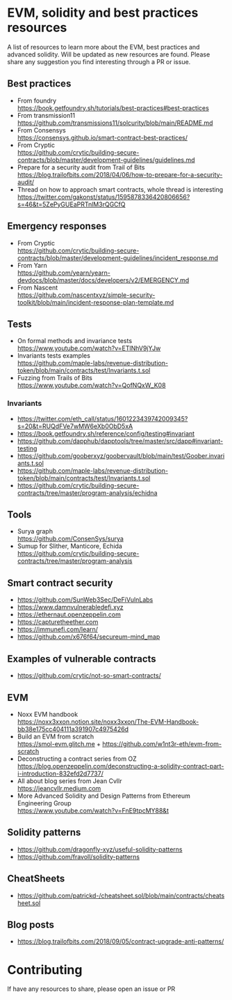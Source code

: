 # EVM, solidity and best practices resources
A list of resources to learn more about the EVM, best practices and
advanced solidity. Will be updated as new resources are
found. Please share any suggestion you find interesting through a PR or
issue.

## Best practices
* From foundry   
https://book.getfoundry.sh/tutorials/best-practices#best-practices
* From transmission11   
https://github.com/transmissions11/solcurity/blob/main/README.md
* From Consensys  
https://consensys.github.io/smart-contract-best-practices/
* From Cryptic  
https://github.com/crytic/building-secure-contracts/blob/master/development-guidelines/guidelines.md
* Prepare for a security audit from Trail of Bits  
https://blog.trailofbits.com/2018/04/06/how-to-prepare-for-a-security-audit/ 
* Thread on how to approach smart contracts, whole thread is interesting
https://twitter.com/gakonst/status/1595878336420806656?s=46&t=5ZePyGUEaPRTnlM3rQGCfQ  


## Emergency responses
* From Cryptic  
https://github.com/crytic/building-secure-contracts/blob/master/development-guidelines/incident_response.md 
* From Yarn   
https://github.com/yearn/yearn-devdocs/blob/master/docs/developers/v2/EMERGENCY.md 
* From Nascent  
https://github.com/nascentxyz/simple-security-toolkit/blob/main/incident-response-plan-template.md

## Tests
* On formal methods and invariance tests  
https://www.youtube.com/watch?v=ETlNhV9jYJw 
* Invariants tests examples  
https://github.com/maple-labs/revenue-distribution-token/blob/main/contracts/test/Invariants.t.sol
* Fuzzing from Trails of Bits  
https://www.youtube.com/watch?v=QofNQxW_K08

### Invariants
* https://twitter.com/eth_call/status/1601223439742009345?s=20&t=RUQdFVe7wMW6eXb0ObD5xA
* https://book.getfoundry.sh/reference/config/testing#invariant
* https://github.com/dapphub/dapptools/tree/master/src/dapp#invariant-testing
* https://github.com/gooberxyz/goobervault/blob/main/test/Goober.invariants.t.sol
* https://github.com/maple-labs/revenue-distribution-token/blob/main/contracts/test/Invariants.t.sol
* https://github.com/crytic/building-secure-contracts/tree/master/program-analysis/echidna

## Tools
* Surya graph  
 https://github.com/ConsenSys/surya 
* Sumup for Slither, Manticore, Echida  
https://github.com/crytic/building-secure-contracts/tree/master/program-analysis  


## Smart contract security
* https://github.com/SunWeb3Sec/DeFiVulnLabs 
* https://www.damnvulnerabledefi.xyz
* https://ethernaut.openzeppelin.com
* https://capturetheether.com
* https://immunefi.com/learn/
* https://github.com/x676f64/secureum-mind_map

## Examples of vulnerable contracts
* https://github.com/crytic/not-so-smart-contracts/ 

## EVM
* Noxx EVM handbook  
https://noxx3xxon.notion.site/noxx3xxon/The-EVM-Handbook-bb38e175cc404111a391907c4975426d
* Build an EVM from scratch  
https://smol-evm.glitch.me + https://github.com/w1nt3r-eth/evm-from-scratch
* Deconstructing a contract series from OZ  
https://blog.openzeppelin.com/deconstructing-a-solidity-contract-part-i-introduction-832efd2d7737/
* All about blog series from Jean Cvllr  
https://jeancvllr.medium.com 
* More Advanced Solidity and Design Patterns from Ethereum Engineering Group  
https://www.youtube.com/watch?v=FnE9tpcMY88&t

## Solidity patterns
* https://github.com/dragonfly-xyz/useful-solidity-patterns
* https://github.com/fravoll/solidity-patterns

## CheatSheets
* https://github.com/patrickd-/cheatsheet.sol/blob/main/contracts/cheatsheet.sol

## Blog posts
* https://blog.trailofbits.com/2018/09/05/contract-upgrade-anti-patterns/

# Contributing 
If have any resources to share, please open an issue or PR
